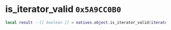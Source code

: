 # is_iterator_valid `0x5A9CC0B0`

```lua
local result --[[ boolean ]] = natives.object.is_iterator_valid(iterator --[[ number ]])
```